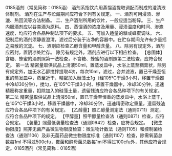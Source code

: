 0185酒剂（常见简称：0185酒）
酒剂系指饮片用蒸馏酒提取调配而制成的澄清液体制剂。
酒剂在生产与贮藏期间应符合下列有关规定。
一、酒剂可用浸渍、渗漉、热回流等方法制备。
二、生产酒剂所用的饮片，一般应适当粉碎。
三、生产内服酒剂应以谷类酒为原料。
四、蒸馏酒的浓度及用量、浸渍温度和时间、渗漉速度，均应符合各品种制法项下的要求。
五、可加入适量的糖或蜂蜜调味。
六、配制后的酒剂须静置澄清，滤过后分装于洁净的容器中。在贮存期间允许有少量摇之易散的沉淀。
七、酒剂应检查乙醇含量和甲醇含量。
八、除另有规定外，酒剂应密封，置阴凉处贮存。
除另有规定外，酒剂应进行以下相应检查。
【总固体】含糖、蜂蜜的酒剂照第一法检查，不含糖、蜂蜜的酒剂照第二法检查，应符合规定。
第一法 精密量取供试品上清液50ml，置蒸发皿中，水浴上蒸至稠膏状，除另有规定外，加无水乙醇搅拌提取4次，每次10ml，滤过，合并滤液，置已干燥至恒重的蒸发皿中，蒸至近干，精密加入硅藻土1g（经105℃干燥3小时，移置干燥器中冷却30分钟），搅匀，在105℃干燥3小时、移置干燥器中，冷却30分钟，迅速精密称定重量，扣除加入的硅藻土量，遗留残渣应符合各品种项下的有关规定。
第二法 精密量取供试品上清液50ml，置已干燥至恒重的蒸发皿中，水浴上蒸干，在105℃干燥3小时，移置干燥器中，冷却30分钟，迅速精密称定重量，遗留残渣应符合各品种项下的有关规定。
【乙醇量】照乙醇量测定法（通则0711）测定，应符合各品种项下的规定。
【甲醇量】照甲醇量检查法（通则0871）检查，应符合规定。
【装量】照最低装量检查法（通则0942）检查，应符合规定。
【微生物限度】照非无菌产品微生物限度检查：微生物计数法（通则1105）和控制菌检查法（通则1106）及非无菌药品微生物限度标准（通则1107）检查，除需氧菌总数每1ml 不得过500cfu，霉菌和酵母菌总数每1ml不得过100cfu外，其他应符合规定。0185酒剂（常见简称：0185酒）